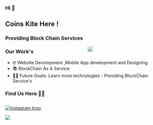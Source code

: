 
### Hi 👋

## Coins Kite Here !
### Providing Block Chain Services

<img align= "right" width= "240" src= "https://pa1.narvii.com/6580/8098c6e9207376889eeb0532d9f5a0723c4d73f5_hq.gif"/>

### Our Work's
- 🤓 Website Devolopment ,Mobile App development and Designing
- 📚  BlockChain As A Service
- 💪🏼 Future Goals: Learn more technologies - Providing BlockChain Service's

### Find Us Here :raising_hand_man:

 [<img src="https://raw.githubusercontent.com/Delta456/Delta456/master/img/instagram.jpg" alt="instagram logo" width="24">](https://www.instagram.com/coinskite/)
 [<img src="https://raw.githubusercontent.com/Delta456/Delta456/master/img/github.png" alt="github logo" width="26">](https://github.com/coinskite)
 
 
<img src="https://github-readme-stats.vercel.app/api?username=coinskite&count_private=true&show_icons=true" height="170px">

